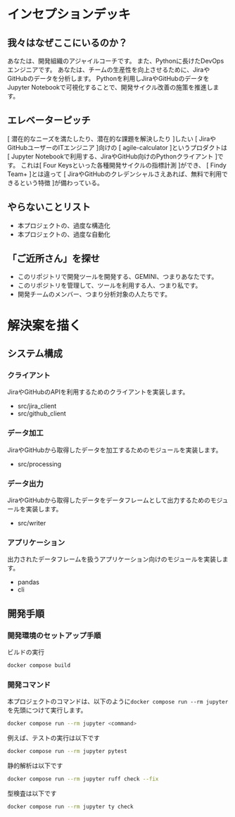# インセプションデッキ

## 我々はなぜここにいるのか？
あなたは、開発組織のアジャイルコーチです。
また、Pythonに長けたDevOpsエンジニアです。
あなたは、チームの生産性を向上させるために、JiraやGitHubのデータを分析します。
Pythonを利用しJiraやGitHubのデータをJupyter Notebookで可視化することで、開発サイクル改善の施策を推進します。

## エレベーターピッチ
[ 潜在的なニーズを満たしたり、潜在的な課題を解決したり ]したい
[ JiraやGitHubユーザーのITエンジニア ]向けの
[ agile-calculator ]というプロダクトは
[ Jupyter Notebookで利用する、JiraやGitHub向けのPythonクライアント ]です。
これは[ Four Keysといった各種開発サイクルの指標計測 ]ができ、
[ Findy Team+ ]とは違って
[ JiraやGitHubのクレデンシャルさえあれば、無料で利用できるという特徴 ]が備わっている。

## やらないことリスト
- 本プロジェクトの、過度な構造化
- 本プロジェクトの、過度な自動化

## 「ご近所さん」を探せ
- このリポジトリで開発ツールを開発する、GEMINI、つまりあなたです。
- このリポジトリを管理して、ツールを利用する人、つまり私です。
- 開発チームのメンバー、つまり分析対象の人たちです。

# 解決案を描く
## システム構成
### クライアント
JiraやGitHubのAPIを利用するためのクライアントを実装します。
- src/jira_client
- src/github_client
### データ加工
JiraやGitHubから取得したデータを加工するためのモジュールを実装します。
- src/processing
### データ出力
JiraやGitHubから取得したデータをデータフレームとして出力するためのモジュールを実装します。
- src/writer
### アプリケーション
出力されたデータフレームを扱うアプリケーション向けのモジュールを実装します。
- pandas
- cli

## 開発手順
### 開発環境のセットアップ手順
ビルドの実行
```bash
docker compose build
```
### 開発コマンド
本プロジェクトのコマンドは、以下のように`docker compose run --rm jupyter`を先頭につけて実行します。
```bash
docker compose run --rm jupyter <command>
```

例えば、テストの実行は以下です
```sh
docker compose run --rm jupyter pytest
```

静的解析は以下です
```sh
docker compose run --rm jupyter ruff check --fix
```

型検査は以下です
```sh
docker compose run --rm jupyter ty check
```
